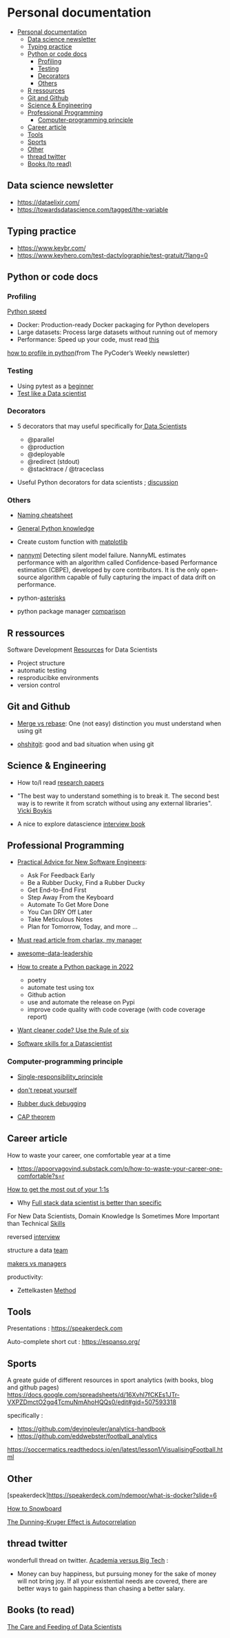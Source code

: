 
# Personal documentation

- [Personal documentation](#personal-documentation)
  - [Data science newsletter](#data-science-newsletter)
  - [Typing practice](#typing-practice)
  - [Python or code docs](#python-or-code-docs)
    - [Profiling](#profiling)
    - [Testing](#testing)
    - [Decorators](#decorators)
    - [Others](#others)
  - [R ressources](#r-ressources)
  - [Git and Github](#git-and-github)
  - [Science \& Engineering](#science--engineering)
  - [Professional Programming](#professional-programming)
    - [Computer-programming principle](#computer-programming-principle)
  - [Career article](#career-article)
  - [Tools](#tools)
  - [Sports](#sports)
  - [Other](#other)
  - [thread twitter](#thread-twitter)
  - [Books (to read)](#books-to-read)





## Data science newsletter

- https://dataelixir.com/
- https://towardsdatascience.com/tagged/the-variable
  
## Typing practice

- https://www.keybr.com/
- https://www.keyhero.com/test-dactylographie/test-gratuit/?lang=0


## Python or code docs 

### Profiling 

[Python speed](https://pythonspeed.com/)

- Docker: Production-ready Docker packaging for Python developers
- Large datasets: Process large datasets without running out of memory
- Performance: Speed up your code, must read [this](https://pythonspeed.com/articles/vectorization-python?utm_campaign=Data_Elixir&utm_source=Data_Elixir_371/)

[how to profile in python](https://codesolid.com/how-do-i-profile-python-code/)(from The PyCoder’s Weekly newsletter)
  
### Testing

- Using pytest as a [beginner](https://testdriven.io/blog/pytest-for-beginners/) 
- [Test like a Data scientist](https://www.peterbaumgartner.com/blog/testing-for-data-science/)
  
### Decorators 

- 5 decorators that may useful specifically for[ Data Scientists](https://bytepawn.com/python-decorators-for-data-scientists.html)
   - @parallel
   - @production
   - @deployable
   - @redirect (stdout)
   - @stacktrace / @traceclass
  
- Useful Python decorators for data scientists ; [discussion](https://news.ycombinator.com/item?id=31476521) 
### Others
- [Naming cheatsheet](https://github.com/kettanaito/naming-cheatsheet)


- [General Python knowledge](https://towardsdatascience.com/20-python-interview-questions-to-challenge-your-knowledge-cddc842297c5)

- Create custom function with [matplotlib](https://towardsdatascience.com/creating-custom-plotting-functions-with-matplotlib-1f4b8eba6aa1)


- [nannyml](https://github.com/NannyML/nannyml/?utm_campaign=Data_Elixir&utm_source=Data_Elixir_387#readme)
Detecting silent model failure. NannyML estimates performance with an algorithm called Confidence-based Performance estimation (CBPE), developed by core contributors. It is the only open-source algorithm capable of fully capturing the impact of data drift on performance.

- python-[asterisks](https://bas.codes/posts/python-asterisks) 

- python package manager [comparison](https://lincolnloop.github.io/python-package-manager-shootout/) 
## R ressources

Software Development [Resources](https://www.rstudio.com/blog/software-development-resources-for-data-scientists/?utm_campaign=Data_Elixir&utm_source=Data_Elixir_388#test-functions-so-that-they-do-what-you-expect-them-to-do) for Data Scientists 

- Project structure
- automatic testing
- resproducibke environments
- version control
  

## Git and Github

- [Merge vs rebase](https://www.atlassian.com/git/tutorials/merging-vs-rebasing): One (not easy) distinction you must understand when using git

- [ohshitgit](https://ohshitgit.com/): good and bad situation when using git
  
## Science & Engineering 

- How to/I read [research papers](https://www.let-all.com/assets/slides/How-to-ALT22-Aaditya.pdf?utm_campaign=Data_Elixir&utm_source=Data_Elixir_381)
- "The best way to understand something is to break it. The second best way is to rewrite it from scratch without using any external libraries". [Vicki Boykis](https://vickiboykis.com/2022/07/25/looking-back-at-two-years-at-automattic-and-tumblr/?utm_source=substack&utm_medium=email)

- A nice to explore datascience [interview book](https://dipranjan.github.io/dsinterviewqns/intro.html)

## Professional Programming 

- [Practical Advice for New Software Engineers](https://product.hubspot.com/blog/practical-advice-for-new-software-engineers): 
  - Ask For Feedback Early 
  - Be a Rubber Ducky, Find a Rubber Ducky
  - Get End-to-End First
  - Step Away From the Keyboard
  - Automate To Get More Done
  - You Can DRY Off Later
  - Take Meticulous Notes 
  - Plan for Tomorrow, Today, and more ...
  
- [Must read article from charlax, my manager](https://github.com/charlax/professional-programming#must-read-articles)

- [awesome-data-leadership](https://github.com/ronikobrosly/awesome-data-leadership?utm_campaign=Data_Elixir&utm_source=Data_Elixir_391#readme)

- [How to create a Python package in 2022](https://mathspp.com/blog/how-to-create-a-python-package-in-2022) 
  - poetry 
  - automate test using tox
  - Github action 
  - use and automate the release on Pypi
  - improve code quality with code coverage (with code coverage report)
 
- [Want cleaner code? Use the Rule of six](https://davidamos.dev/the-rule-of-six/)
- [Software skills for a Datascientist](https://ericmjl.github.io/essays-on-data-science/software-skills/)

### Computer-programming principle

- [Single-responsibility_principle](https://en.wikipedia.org/wiki/Single-responsibility_principle) 

- [don't repeat yourself](https://en.wikipedia.org/wiki/Don%27t_repeat_yourself)
- [Rubber duck debugging](https://en.wikipedia.org/wiki/Rubber_duck_debugging)
- [CAP theorem](https://fr.wikipedia.org/wiki/Th%C3%A9or%C3%A8me_CAP)

## Career article 

How to waste your career, one comfortable year at a time

- https://apoorvagovind.substack.com/p/how-to-waste-your-career-one-comfortable?s=r

[How to get the most out of your 1:1s](https://erik.wiffin.com/posts/how-to-get-the-most-out-of-your-11s/)
- Why [Full stack data scientist is better than specific](https://multithreaded.stitchfix.com/blog/2019/03/11/FullStackDS-Generalists/?utm_source=substack&utm_medium=email)

For New Data Scientists, Domain Knowledge Is Sometimes More Important than Technical [Skills](https://towardsdatascience.com/for-new-data-scientists-domain-knowledge-is-sometimes-more-important-than-technical-skills-90e103a8c4da)

reversed [interview](https://github.com/viraptor/reverse-interview/blob/master/translations/FRENCH.md) 

structure a data [team](https://mikkeldengsoe.substack.com/p/data-team-structure-embedded-or-centralised?utm_campaign=Data_Elixir&utm_source=Data_Elixir_383&s=r) 

[makers vs managers](http://paulgraham.com/makersschedule.html)

productivity: 
- Zettelkasten [Method](https://zettelkasten.de/posts/overview/)
  
## Tools 

Presentations : https://speakerdeck.com

Auto-complete short cut : https://espanso.org/

## Sports
A greate guide of different resources in sport analytics (with books, blog and github pages)
https://docs.google.com/spreadsheets/d/16Xvhl7fCKEs1JTr-VXPZDmctO2gq4TcmuNmAhoHQQs0/edit#gid=507593318

specifically : 
- https://github.com/devinpleuler/analytics-handbook 
- https://github.com/eddwebster/football_analytics 

https://soccermatics.readthedocs.io/en/latest/lesson1/VisualisingFootball.html 

## Other
[speakerdeck]https://speakerdeck.com/ndemoor/what-is-docker?slide=6

[How to Snowboard](https://www.xfive.co/blog/snowboarding-ultimate-guide/)

[The Dunning-Kruger Effect is Autocorrelation](https://economicsfromthetopdown.com/2022/04/08/the-dunning-kruger-effect-is-autocorrelation/?utm_campaign=Data_Elixir&utm_source=Data_Elixir_383)

## thread twitter

wonderfull thread on twitter. [Academia versus Big Tech](https://twitter.com/VoltarCH/status/1554075352359657474) : 
- Money can buy happiness, but pursuing money for the sake of money will not bring joy. If all your existential needs are covered, there are better ways to gain happiness than chasing a better salary.

## Books (to read)

[The Care and Feeding of Data Scientists](https://www.oreilly.com/library/view/the-care-and/9781492053972/)
